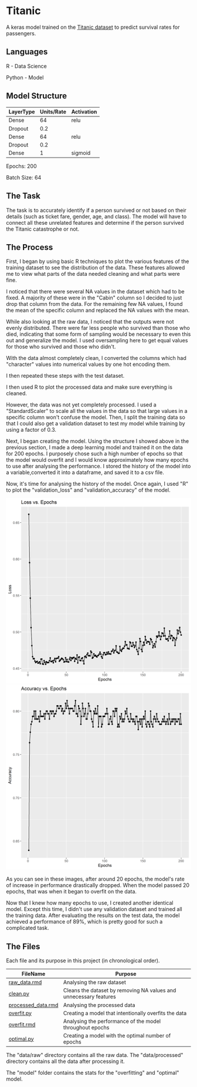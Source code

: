 # Titanic 


A keras model trained on the [Titanic dataset](https://www.kaggle.com/c/titanic/data) to predict survival rates for passengers.


## Languages

R - Data Science

Python - Model

## Model Structure

|LayerType|Units/Rate|Activation|
|---------|-----|----------|
|Dense|64|relu|
|Dropout|0.2||
|Dense|64|relu|
|Dropout|0.2||
|Dense|1|sigmoid|


Epochs: 200

Batch Size: 64


## The Task

The task is to accurately identify if a person survived or not based on their details (such as ticket fare, gender, age, and class). The model will have to connect all these unrelated features and determine if the person survived the Titanic catastrophe or not.


## The Process

First, I began by using basic R techniques to plot the various features of the training dataset to see the distribution of the data. These features allowed me to view what parts of the data needed cleaning and what parts were fine.

I noticed that there were several NA values in the dataset which had to be fixed. A majority of these were in the "Cabin" column so I decided to just drop that column from the data. For the remaining few NA values, I found the mean of the specific column and replaced the NA values with the mean.

While also looking at the raw data, I noticed that the outputs were not evenly distributed. There were far less people who survived than those who died, indicating that some form of sampling would be necessary to even this out and generalize the model. I used oversampling here to get equal values for those who survived and those who didn't.

With the data almost completely clean, I converted the columns which had "character" values into numerical values by one hot encoding them.

I then repeated these steps with the test dataset.

I then used R to plot the processed data and make sure everything is cleaned.

However, the data was not yet completely processed. I used a "StandardScaler" to scale all the values in the data so that large values in a specific column won't confuse the model. Then, I split the training data so that I could also get a validation dataset to test my model while training by using a factor of 0.3. 

Next, I began creating the model. Using the structure I showed above in the previous section, I made a deep learning model and trained it on the data for 200 epochs. I purposely chose such a high number of epochs so that the model would overfit and I would know approximately how many epochs to use after analysing the performance. I stored the history of the model into a variable,converted it into a dataframe, and saved it to a csv file.

Now, it's time for analysing the history of the model. Once again, I used "R" to plot the "validation_loss" and "validation_accuracy" of the model.

![Loss](./model/overfit/plots/loss.png)
![Accuracy](./model/overfit/plots/accuracy.png)

As you can see in these images, after around 20 epochs, the model's rate of increase in performance drastically dropped. When the model passed 20 epochs, that was when it began to overfit on the data.

Now that I knew how many epochs to use, I created another identical model. Except this time, I didn't use any validation dataset and trained all the training data. After evaluating the results on the test data, the model achieved a performance of 89%, which is pretty good for such a complicated task.



## The Files


Each file and its purpose in this project (in chronological order).

|FileName|Purpose|
|--------|-------|
|[raw_data.rmd](./raw_data.rmd?raw=true)|Analysing the raw dataset|
|[clean.py](./clean.py?raw=true)|Cleans the dataset by removing NA values and unnecessary features|
|[processed_data.rmd](./processed_data.rmd?raw=true)|Analysing the processed data|
|[overfit.py](./overfit.py?raw=true)|Creating a model that intentionally overfits the data|
|[overfit.rmd](./overfit.rmd?raw=true)|Analysing the performance of the model throughout epochs|
|[optimal.py](./optimal.py?raw=true)|Creating a model with the optimal number of epochs|

The "data/raw" directory contains all the raw data. The "data/processed" directory contains all the data after processing it.

The "model" folder contains the stats for the "overfitting" and "optimal" model.